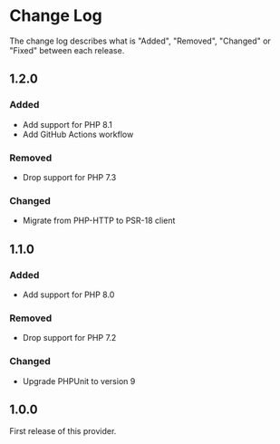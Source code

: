 # Change Log

The change log describes what is "Added", "Removed", "Changed" or "Fixed" between each release.

## 1.2.0

### Added

- Add support for PHP 8.1
- Add GitHub Actions workflow

### Removed

- Drop support for PHP 7.3

### Changed

- Migrate from PHP-HTTP to PSR-18 client

## 1.1.0

### Added

- Add support for PHP 8.0

### Removed

- Drop support for PHP 7.2

### Changed

- Upgrade PHPUnit to version 9

## 1.0.0

First release of this provider.
